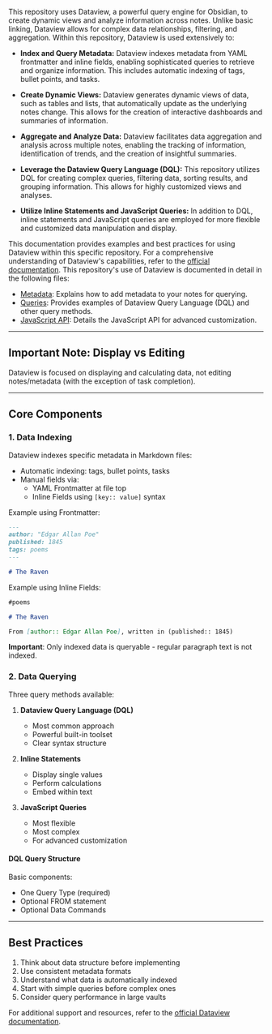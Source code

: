 This repository uses Dataview, a powerful query engine for Obsidian, to create dynamic views and analyze information across notes.  Unlike basic linking, Dataview allows for complex data relationships, filtering, and aggregation.  Within this repository, Dataview is used extensively to:

*   **Index and Query Metadata:**  Dataview indexes metadata from YAML frontmatter and inline fields, enabling sophisticated queries to retrieve and organize information.  This includes automatic indexing of tags, bullet points, and tasks.

*   **Create Dynamic Views:**  Dataview generates dynamic views of data, such as tables and lists, that automatically update as the underlying notes change.  This allows for the creation of interactive dashboards and summaries of information.

*   **Aggregate and Analyze Data:**  Dataview facilitates data aggregation and analysis across multiple notes, enabling the tracking of information, identification of trends, and the creation of insightful summaries.

*   **Leverage the Dataview Query Language (DQL):**  This repository utilizes DQL for creating complex queries, filtering data, sorting results, and grouping information.  This allows for highly customized views and analyses.

*   **Utilize Inline Statements and JavaScript Queries:**  In addition to DQL, inline statements and JavaScript queries are employed for more flexible and customized data manipulation and display.

This documentation provides examples and best practices for using Dataview within this specific repository.  For a comprehensive understanding of Dataview's capabilities, refer to the [official documentation](https://blacksmithgu.github.io/obsidian-dataview/).  This repository's use of Dataview is documented in detail in the following files:

*   [Metadata](attachments/dataview-metadata.md):  Explains how to add metadata to your notes for querying.
*   [Queries](attachments/dataview-queries.md):  Provides examples of Dataview Query Language (DQL) and other query methods.
*   [JavaScript API](attachments/dataviewjs-reference.md):  Details the JavaScript API for advanced customization.

---

## Important Note: Display vs Editing
Dataview is focused on displaying and calculating data, not editing notes/metadata (with the exception of task completion).

---

## Core Components

### 1. Data Indexing

Dataview indexes specific metadata in Markdown files:
- Automatic indexing: tags, bullet points, tasks
- Manual fields via:
  - YAML Frontmatter at file top
  - Inline Fields using `[key:: value]` syntax

Example using Frontmatter:
```markdown
---
author: "Edgar Allan Poe"
published: 1845
tags: poems
---

# The Raven
```

Example using Inline Fields:
```markdown
#poems

# The Raven

From [author:: Edgar Allan Poe], written in (published:: 1845)
```

**Important**: Only indexed data is queryable - regular paragraph text is not indexed.

### 2. Data Querying

Three query methods available:

1. **Dataview Query Language (DQL)**
   - Most common approach
   - Powerful built-in toolset
   - Clear syntax structure

2. **Inline Statements**
   - Display single values
   - Perform calculations
   - Embed within text

3. **JavaScript Queries**
   - Most flexible
   - Most complex
   - For advanced customization

#### DQL Query Structure

Basic components:
- One Query Type (required)
- Optional FROM statement
- Optional Data Commands

---

## Best Practices

1. Think about data structure before implementing
2. Use consistent metadata formats
3. Understand what data is automatically indexed
4. Start with simple queries before complex ones
5. Consider query performance in large vaults

For additional support and resources, refer to the [official Dataview documentation](https://blacksmithgu.github.io/obsidian-dataview/).